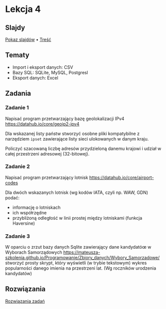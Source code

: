 # Lekcja 4

## Slajdy

[Pokaz slajdów](Slajdy.html) • [Treść](Slajdy.md)

## Tematy

- Import i eksport danych: CSV
- Bazy SQL: SQLite, MySQL, Postgresl
- Eksport danych: Excel

## Zadania

### Zadanie 1

Napisać program przetwarzający bazę geolokalizacji IPv4 <https://datahub.io/core/geoip2-ipv4>

Dla wskazanej listy państw stworzyć osobne pliki kompatybilne z narzędziem `ipset` zawierające listy sieci ulokowanych w danym kraju.

Policzyć szacowaną liczbę adresów przydzieloną danemu krajowi i udział w całej przestrzeni adresowej (32-bitowej).

### Zadanie 2

Napisać program przetwarzający lotnisk <https://datahub.io/core/airport-codes>

Dla dwóch wskazanych lotnisk (wg kodów IATA, czyli np. WAW, GDN) podać:
- informację o lotniskach
- ich współrzędne
- przybliżoną odległość w linii prostej między lotniskami (funkcja Haversine)

### Zadanie 3

W oparciu o zrzut bazy danych Sqlite zawierający dane kandydatóœ w Wyborach Samorządowych
<https://mateusza-szkolenia.github.io/Programowanie/Zbiory_danych/Wybory_Samorzadowe/>
stworzyć prosty skrypt, który wyświetli (w trybie tekstowym) wykres popularności
danego imienia na przestrzeni lat. (Wg roczników urodzenia kandydatów)



## Rozwiązania

[Rozwiązania zadań](Rozwiazania.md)